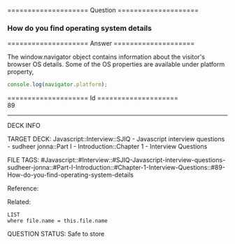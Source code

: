 ==================== Question ====================  

### How do you find operating system details  

==================== Answer ====================  

The window.navigator object contains information about the visitor's browser OS
details. Some of the OS properties are available under platform property,

```javascript
console.log(navigator.platform);
```

==================== Id ====================  
89

---

DECK INFO

TARGET DECK: Javascript::Interview::SJIQ - Javascript interview questions - sudheer jonna::Part I - Introduction::Chapter 1 - Interview Questions

FILE TAGS: #Javascript::#Interview::#SJIQ-Javascript-interview-questions-sudheer-jonna::#Part-I-Introduction::#Chapter-1-Interview-Questions::#89-How-do-you-find-operating-system-details

Reference:

Related:

```dataview
LIST
where file.name = this.file.name
```

QUESTION STATUS: Safe to store
